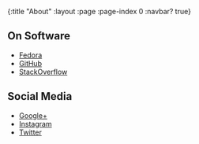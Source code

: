 {:title "About"
 :layout :page
 :page-index 0
 :navbar? true}

## On Software

* [Fedora](https://admin.fedoraproject.org/pkgdb/packager/salimma/)
* [GitHub](https://github.com/michel-slm)
* [StackOverflow](https://stackoverflow.com/users/487509/michel-slm)

## Social Media

* [Google+](https://plus.google.com/+MichelAlexandreSalim/about)
* [Instagram](http://instagram.com/michel_slm)
* [Twitter](https://twitter.com/michel_slm)
